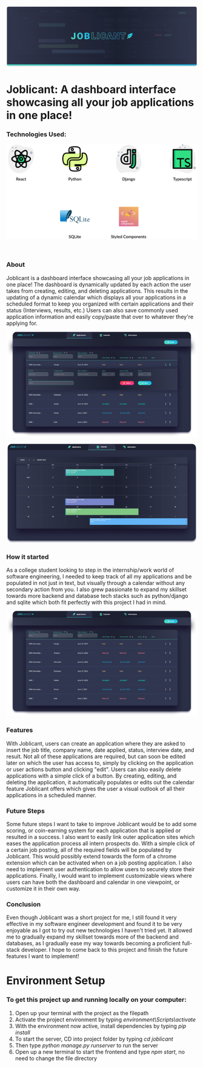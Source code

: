 ![Joblicant](https://github.com/juliuscecilia33/Joblicant/blob/main/mockups/Banner.png)
# Joblicant: A dashboard interface showcasing all your job applications in one place!

### Technologies Used:
![Joblicant](https://github.com/juliuscecilia33/Joblicant/blob/main/mockups/Languages.png)

<br />

### About
Joblicant is a dashboard interface showcasing all your job applications in one place! The dashboard is dynamically updated by each action the user takes from creating, editing, and deleting applications. This results in the updating of a dynamic calendar which displays all your applications in a scheduled format to keep you organized with certain applications and their status (Interviews, results, etc.) Users can also save commonly used application information and easily copy/paste that over to whatever they're applying for.

![Joblicant](https://github.com/juliuscecilia33/Joblicant/blob/main/mockups/DetailedDashboard.png)

![Joblicant](https://github.com/juliuscecilia33/Joblicant/blob/main/mockups/Calendar.png)

### How it started
As a college student looking to step in the internship/work world of software engineering, I needed to keep track of all my applications and be populated in not just in text, but visually through a calendar without any secondary action from you. I also grew passionate to expand my skillset towards more backend and database tech stacks such as python/django and sqlite which both fit perfectly with this project I had in mind.

![Joblicant](https://github.com/juliuscecilia33/Joblicant/blob/main/mockups/Dashboard.png)

### Features
With Joblicant, users can create an application where they are asked to insert the job title, company name, date applied, status, interview date, and result. Not all of these applications are required, but can soon be edited later on which the user has access to, simply by clicking on the application or user actions button and clicking "edit". Users can also easily delete applications with a simple click of a button. By creating, editing, and deleting the application, it automatically populates or edits out the calendar feature Joblicant offers which gives the user a visual outlook of all their applications in a scheduled manner.

### Future Steps
Some future steps I want to take to improve Joblicant would be to add some scoring, or coin-earning system for each application that is applied or resulted in a success. I also want to easily link outer application sites which eases the application process all intern prospects do. With a simple click of a certain job posting, all of the required fields will be populated by Joblicant. This would possibly extend towards the form of a chrome extension which can be activated when on a job posting application. I also need to implement user authentication to allow users to securely store their applications. Finally, I would want to implement customizable views where users can have both the dashboard and calendar in one viewpoint, or customize it in their own way.

### Conclusion
Even though Joblicant was a short project for me, I still found it very effective in my software engineer development and found it to be very enjoyable as I got to try out new technologies I haven't tried yet. It allowed me to gradually expand my skillset towards more of the backend and databases, as I gradually ease my way towards becoming a proficient full-stack developer. I hope to come back to this project and finish the future features I want to implement!


# Environment Setup
### To get this project up and running locally on your computer:
1. Open up your terminal with the project as the filepath
2. Activate the project environment by typing _environment\Scripts\activate_
3. With the environment now active, install dependencies by typing _pip install_
4. To start the server, CD into project folder by typing _cd joblicant_ 
5. Then type _python manage.py runserver_ to run the server
6. Open up a new terminal to start the frontend and type _npm start_, no need to change the file directory 

